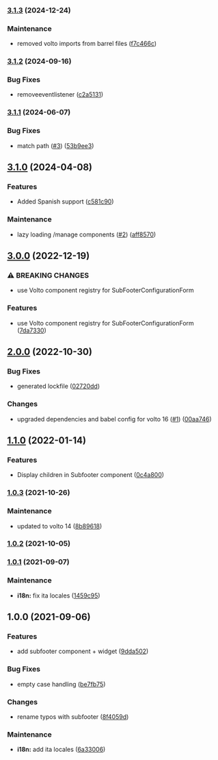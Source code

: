 ### [3.1.3](https://github.com/collective/volto-subfooter/compare/v3.1.2...v3.1.3) (2024-12-24)


### Maintenance

* removed volto imports from barrel files ([f7c466c](https://github.com/collective/volto-subfooter/commit/f7c466cbda159635241546bd797ef82e1bbc2435))

### [3.1.2](https://github.com/collective/volto-subfooter/compare/v3.1.1...v3.1.2) (2024-09-16)


### Bug Fixes

* removeeventlistener ([c2a5131](https://github.com/collective/volto-subfooter/commit/c2a513165d9fef14cb91ef949d2d59962c4c17bc))

### [3.1.1](https://github.com/collective/volto-subfooter/compare/v3.1.0...v3.1.1) (2024-06-07)


### Bug Fixes

* match path ([#3](https://github.com/collective/volto-subfooter/issues/3)) ([53b9ee3](https://github.com/collective/volto-subfooter/commit/53b9ee3303352da0b0f1b50bf4da62e2bff819e5))

## [3.1.0](https://github.com/collective/volto-subfooter/compare/v3.0.0...v3.1.0) (2024-04-08)


### Features

* Added Spanish support ([c581c90](https://github.com/collective/volto-subfooter/commit/c581c909d360f355047e36b189397ecb4a453fa4))


### Maintenance

* lazy loading /manage components ([#2](https://github.com/collective/volto-subfooter/issues/2)) ([aff8570](https://github.com/collective/volto-subfooter/commit/aff85707bc6f53bcaf3727d2412344099af3d0cf))

## [3.0.0](https://github.com/collective/volto-subfooter/compare/v2.0.0...v3.0.0) (2022-12-19)


### ⚠ BREAKING CHANGES

* use Volto component registry for SubFooterConfigurationForm

### Features

* use Volto component registry for SubFooterConfigurationForm ([7da7330](https://github.com/collective/volto-subfooter/commit/7da733073439499acb535f1e9085604b8ff630d1))

## [2.0.0](https://github.com/collective/volto-subfooter/compare/v1.1.0...v2.0.0) (2022-10-30)


### Bug Fixes

* generated lockfile ([02720dd](https://github.com/collective/volto-subfooter/commit/02720ddd973605ec92014041a964799b6199e23f))


### Changes

* upgraded dependencies and babel config for volto 16 ([#1](https://github.com/collective/volto-subfooter/issues/1)) ([00aa746](https://github.com/collective/volto-subfooter/commit/00aa746a518bd2eb572aff3f11e1eb9e56a590ee))

## [1.1.0](https://github.com/collective/volto-subfooter/compare/v1.0.3...v1.1.0) (2022-01-14)


### Features

* Display children in Subfooter component ([0c4a800](https://github.com/collective/volto-subfooter/commit/0c4a8005c6f9fd8de336578e6530f1a3eb828101))

### [1.0.3](https://github.com/collective/volto-subfooter/compare/v1.0.2...v1.0.3) (2021-10-26)


### Maintenance

* updated to volto 14 ([8b89618](https://github.com/collective/volto-subfooter/commit/8b89618da2d65a3aeab384b6bec14a83c8efb1c5))

### [1.0.2](https://github.com/collective/volto-subfooter/compare/v1.0.1...v1.0.2) (2021-10-05)

### [1.0.1](https://github.com/collective/volto-subfooter/compare/v1.0.0...v1.0.1) (2021-09-07)


### Maintenance

* **i18n:** fix ita locales ([1459c95](https://github.com/collective/volto-subfooter/commit/1459c95a09beee11c6760ac0b4b9d6f9a5f929ad))

## 1.0.0 (2021-09-06)


### Features

* add subfooter component + widget ([9dda502](https://github.com/collective/volto-subfooter/commit/9dda502b7a924e4eaf2f4340f381568e49223e77))


### Bug Fixes

* empty case handling ([be7fb75](https://github.com/collective/volto-subfooter/commit/be7fb753244381a5a99c6b48148c0141dce3b466))


### Changes

* rename typos with subfooter ([8f4059d](https://github.com/collective/volto-subfooter/commit/8f4059db3ef298d3d1cc8c236d59590db9e16f73))


### Maintenance

* **i18n:** add ita locales ([6a33006](https://github.com/collective/volto-subfooter/commit/6a330062bf4f9770fdbdaa2990194abc577930fa))

